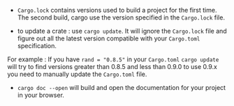 - `Cargo.lock` contains versions used to build a project for the first time. The second build, cargo use the version specified in the `Cargo.lock` file.

- to update a crate : use ```cargo update```. It will ignore the `Cargo.lock` file and figure out all the latest version compatible with your ```Cargo.toml``` specification.

For example :
If you have ```rand = "0.8.5"``` in your ```Cargo.toml```
```cargo update``` will try to find versions greater than 0.8.5 and less than 0.9.0
to use 0.9.x you need to manually update the ```Cargo.toml``` file.

- ```cargo doc --open``` will build and open the documentation for your project in your browser.